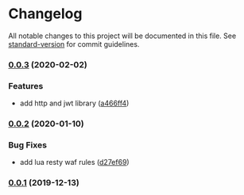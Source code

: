 # Changelog

All notable changes to this project will be documented in this file. See [standard-version](https://github.com/conventional-changelog/standard-version) for commit guidelines.

### [0.0.3](https://git.agilicus.com/open-source/openresty/compare/v0.0.2...v0.0.3) (2020-02-02)


### Features

* add http and jwt library ([a466ff4](https://git.agilicus.com/open-source/openresty/commit/a466ff4dbca100264df593d0d8077e95ff5669de))

### [0.0.2](https://git.agilicus.com/open-source/openresty/compare/v0.0.1...v0.0.2) (2020-01-10)


### Bug Fixes

* add lua resty waf rules ([d27ef69](https://git.agilicus.com/open-source/openresty/commit/d27ef69d0aec0a397703ae9b6cb49309479f0c36))

### [0.0.1](https://git.agilicus.com/open-source/openresty/compare/v0.0.0...v0.0.1) (2019-12-13)
